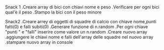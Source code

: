 Snack 1
.Creare array di bici con chiavi nome e peso
.Verificare per ogni bici qual'è il peso
.Stampo la bici con il peso minore



Snack2
.Creare arrey di oggetti di squadre di calcio con chiave nome,punti fatti(0) e falli subiti(0)
.Generare funzione di n.random
.Per ogni chiave "punti " e "falli" inserire come valore un n.random
.Creare nuovo array
.aggiungere le chiavi nome e falli dell'array delle squadre nel nuovo array
.stampare nuovo array in console

